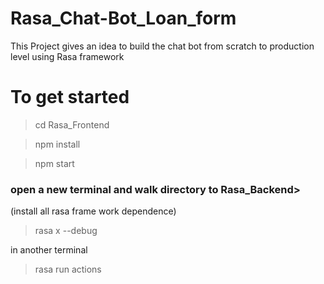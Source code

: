 # Rasa_Chat-Bot_Loan_form
This Project gives an idea to build the chat bot from scratch to production level using Rasa framework



# To get started

> cd Rasa_Frontend

> npm install 


> npm start 



### open a new terminal and walk directory to Rasa_Backend> 

(install all rasa frame work dependence)

> rasa x --debug

in another terminal 

> rasa run actions
